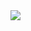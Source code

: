 <img align="center" src="https://github-readme-stats.vercel.app/api/pin/?username=rzeldent&repo=github-readme-stats" />

<!--
| <img align="center" src="https://github-readme-stats.vercel.app/api?username=rzeldent&show_icons=true&include_all_commits=true&hide_border=true&count_private=true" /> | <img align="center" src="https://github-readme-stats.vercel.app/api/top-langs/?username=rzeldent&layout=compact&hide_border=true&langs_count=6"/> |
| ------------- | ------------- |

**rzeldent/rzeldent** is a ✨ _special_ ✨ repository because its `README.md` (this file) appears on your GitHub profile.

Here are some ideas to get you started:

- 🔭 I’m currently working on ...
- 🌱 I’m currently learning ...
- 👯 I’m looking to collaborate on ...
- 🤔 I’m looking for help with ...
- 💬 Ask me about ...
- 📫 How to reach me: ...
- 😄 Pronouns: ...
- ⚡ Fun fact: ...
-->
